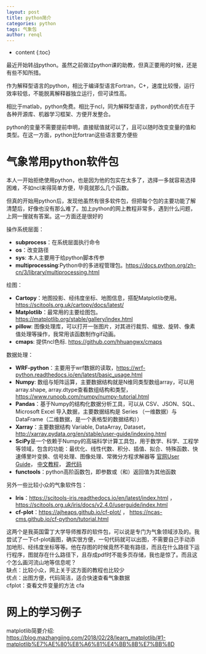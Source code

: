 ```yaml
---
layout: post
title: python简介
categories: python
tags: 气象包
author: renql
---
```


* content
{:toc}

最近开始转战python。虽然之前做过python课的助教，但真正要用的时候，还是有些不知所措。

作为解释型语言的python，相比于编译型语言Fortran，C+，速度比较慢，运行效率较低，不能脱离解释器独立运行，但可读性高。

相比于matlab，python免费。相比于ncl，同为解释型语言，python的优点在于各种开源库、机器学习框架、方便开发整合。

python的变量不需要提前申明，直接赋值就可以了，且可以随时改变变量的值和类型。在这一方面，python比fortran这些语言要方便些

# 气象常用python软件包
本人一开始拒绝使用python，也是因为他的包实在太多了，选择一多就容易选择困难，不如ncl来得简单方便，毕竟就那么几个函数。

但真的开始用python后，发现他虽然有很多软件包，但把每个包的主要功能了解清楚后，好像也没有那么难了。加上python的网上教程非常多，遇到什么问题，上网一搜就有答案。这一方面还是很好的

操作系统层面：  
- **subprocess**：在系统层面执行命令  
- **os**：改变路径  
- **sys**: 本人主要用于给python脚本传参  
- **multiprocessing**:Python中的多进程管理包。https://docs.python.org/zh-cn/3/library/multiprocessing.html   

绘图：   
- **Cartopy**：地图投影、经纬度坐标、地图信息，搭配Matplotlib使用。<a href="https://scitools.org.uk/cartopy/docs/latest/" target="_blank">https://scitools.org.uk/cartopy/docs/latest/</a>   
- **Matplotlib**：最常用的主要绘图包。<a href="https://matplotlib.org/stable/gallery/index.html" target="_blank">https://matplotlib.org/stable/gallery/index.html</a>   
- **pillow**: 图像处理库，可以打开一张图片，对其进行裁剪、缩放、旋转、像素值处理等操作，我常用该函数制作gif动画。  
- **cmaps**: 提供ncl色标. <a href="https://github.com/hhuangwx/cmaps" target="_blank">https://github.com/hhuangwx/cmaps</a>   

数据处理：   
- **WRF-python**：主要用于wrf数据的读取，<a href="https://wrf-python.readthedocs.io/en/latest/basic_usage.html" target="_blank">https://wrf-python.readthedocs.io/en/latest/basic_usage.html</a>    
- **Numpy**: 数组与矩阵运算，主要数据结构就是N维同类型数组array，可以用array.shape, array.dtype查看数组结构和类型，<a href="https://www.runoob.com/numpy/numpy-tutorial.html" target="_blank">https://www.runoob.com/numpy/numpy-tutorial.html</a>   
- **Pandas**：基于Numpy的结构化数据分析工具，可以从 CSV、JSON、SQL、Microsoft Excel 导入数据，主要数据结构是 Series （一维数据）与 DataFrame（二维数据，是一个表格型的数据结构））  
- **Xarray**：主要数据结构 Variable, DataArray, Dataset， <a href="http://xarray.pydata.org/en/stable/user-guide/indexing.html" target="_blank">http://xarray.pydata.org/en/stable/user-guide/indexing.html</a>  
- **SciPy**是一个依赖于Numpy的高端科学计算工具包，用于数学、科学、工程学等领域，包含的功能：最优化、线性代数、积分、插值、拟合、特殊函数、快速傅里叶变换、信号处理、图像处理、常微分方程求解器等
<a href="https://docs.scipy.org/doc/scipy/reference/tutorial/index.html" target="_blank">官网User Guide</a>，
<a href="https://www.cjavapy.com/article/1132/" target="_blank">中文教程</a>，
<a href="https://github.com/scipy/scipy/tree/135b734994a512334055a97a0f2fae8f0990887b" target="_blank">源代码</a>    
- **functools**：python高阶函数包，即参数或（和）返回值为其他函数

另外一些比较小众的气象软件包：
- **Iris**：https://scitools-iris.readthedocs.io/en/latest/index.html ， https://scitools.org.uk/iris/docs/v2.4.0/userguide/index.html  
- **cf-plot**：https://ajheaps.github.io/cf-plot/ ， https://ncas-cms.github.io/cf-python/tutorial.html  

这两个是我英国雷丁大学导师推荐的软件包，可以说是专门为气象领域涉及的。我尝试了一下cf-plot画图，确实很方便，一句代码就可以出图，不需要自己手动添加地形、经纬度坐标等等。他在存图的时候竟然不能有路径，而且在什么路径下运行程序，图就存在什么路径下，且存成pdf时不能多页存储，我也是惊了。而且这个怎么画河流山地等信息呢？  
缺点：比较小众，网上关于这方面的教程也比较少  
优点：出图方便，代码简洁，适合快速查看气象数据  
cfplot：查看文件变量的方法 cfa  

# 网上的学习例子
matplotlib简要介绍: https://blog.mazhangjing.com/2018/02/28/learn_matplotlib/#1-matplotlib%E7%AE%80%E8%A6%81%E4%BB%8B%E7%BB%8D
